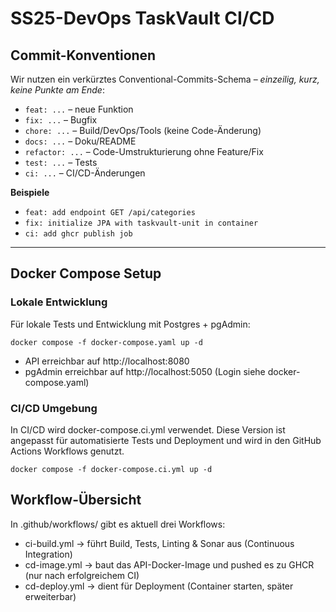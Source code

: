# SS25-DevOps TaskVault CI/CD

## Commit-Konventionen

Wir nutzen ein verkürztes Conventional-Commits-Schema – *einzeilig, kurz, keine Punkte am Ende*:

- `feat: ...` – neue Funktion  
- `fix: ...` – Bugfix  
- `chore: ...` – Build/DevOps/Tools (keine Code-Änderung)  
- `docs: ...` – Doku/README  
- `refactor: ...` – Code-Umstrukturierung ohne Feature/Fix  
- `test: ...` – Tests  
- `ci: ...` – CI/CD-Änderungen  

**Beispiele**  
- `feat: add endpoint GET /api/categories`  
- `fix: initialize JPA with taskvault-unit in container`  
- `ci: add ghcr publish job`  

---

## Docker Compose Setup

### Lokale Entwicklung
Für lokale Tests und Entwicklung mit Postgres + pgAdmin:

```docker compose -f docker-compose.yaml up -d```
- API erreichbar auf http://localhost:8080
- pgAdmin erreichbar auf http://localhost:5050 (Login siehe docker-compose.yaml)

### CI/CD Umgebung

In CI/CD wird docker-compose.ci.yml verwendet.
Diese Version ist angepasst für automatisierte Tests und Deployment und wird in den GitHub Actions Workflows genutzt.

```docker compose -f docker-compose.ci.yml up -d```

## Workflow-Übersicht

In .github/workflows/ gibt es aktuell drei Workflows:
- ci-build.yml → führt Build, Tests, Linting & Sonar aus (Continuous Integration)
- cd-image.yml → baut das API-Docker-Image und pushed es zu GHCR (nur nach erfolgreichem CI)
- cd-deploy.yml → dient für Deployment (Container starten, später erweiterbar)